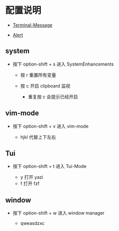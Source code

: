 # 配置说明


- [Terminal-Message](https://github.com/julienXX/terminal-notifier)

- [Alert](https://github.com/vjeantet/alerter)

## system

- 按下 option-shift + s 进入 SystemEnhancements

    - 按 r 重置所有变量

    - 按 c 开启 clipboard 监视

        - 重复按 c 会提示已经开启

## vim-mode

- 按下 option-shift + v 进入 vim-mode

    - hjkl 代替上下左右

## Tui 

- 按下 option-shift + t 进入 Tui-Mode

    - y 打开 yazi
    - f 打开 fzf

## window

- 按下 option-shift + w 进入 window manager

    - qweasdzxc




